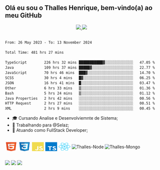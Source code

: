 ## Olá eu sou o Thalles Henrique, bem-vindo(a) ao meu GitHub

<div align="center">
  <a href="https://github.com/Thalles-HsA">
  <img height="180em" src="https://github-readme-stats.vercel.app/api?username=Thalles-HsA&show_icons=true&theme=radical&include_all_commits=true&count_private=true"/>
  <img height="180em" src="https://github-readme-stats.vercel.app/api/top-langs/?username=Thalles-HsA&exclude_repo=github-readme-stats,Pong,Freeway-JS&langs_count=5&theme=radical"/>
</div><br>
  
  <!--START_SECTION:waka-->

```txt
From: 26 May 2023 - To: 13 November 2024

Total Time: 481 hrs 27 mins

TypeScript        226 hrs 32 mins ███████████▓░░░░░░░░░░░░░   47.05 %
Java              109 hrs 37 mins █████▓░░░░░░░░░░░░░░░░░░░   22.77 %
JavaScript        70 hrs 46 mins  ███▓░░░░░░░░░░░░░░░░░░░░░   14.70 %
SCSS              30 hrs 4 mins   █▓░░░░░░░░░░░░░░░░░░░░░░░   06.25 %
JSON              16 hrs 41 mins  █░░░░░░░░░░░░░░░░░░░░░░░░   03.47 %
Other             6 hrs 33 mins   ▒░░░░░░░░░░░░░░░░░░░░░░░░   01.36 %
Bash              5 hrs 24 mins   ▒░░░░░░░░░░░░░░░░░░░░░░░░   01.12 %
Java Properties   2 hrs 42 mins   ░░░░░░░░░░░░░░░░░░░░░░░░░   00.56 %
HTTP Request      2 hrs 27 mins   ░░░░░░░░░░░░░░░░░░░░░░░░░   00.51 %
XML               2 hrs 9 mins    ░░░░░░░░░░░░░░░░░░░░░░░░░   00.45 %
```

<!--END_SECTION:waka-->

  - 🎓 Cursando Analise e Desenvolviemnte de Sistema;
  - 🌱 Trabalhando para @Selaz;
  - 🎯 Atuando como FullStack Developer;
 
<div style="display: inline_block"><br>
  <img align="center" alt="Thalles-HTML" height="30" width="40" src="https://raw.githubusercontent.com/devicons/devicon/master/icons/html5/html5-original.svg">
  <img align="center" alt="Thalles-CSS" height="30" width="40" src="https://raw.githubusercontent.com/devicons/devicon/master/icons/css3/css3-original.svg">
  <img align="center" alt="Thalles-Js" height="30" width="40" src="https://raw.githubusercontent.com/devicons/devicon/master/icons/javascript/javascript-plain.svg">
  <img align="center" alt="Thalles-Ts" height="30" width="40" src="https://raw.githubusercontent.com/devicons/devicon/master/icons/typescript/typescript-plain.svg">
  <img align="center" alt="Thalles-React" height="30" width="40" src="https://raw.githubusercontent.com/devicons/devicon/master/icons/react/react-original.svg">
  <img align="center" alt="Thalles-Node" height="30" width="40" src="https://cdn.jsdelivr.net/gh/devicons/devicon/icons/nodejs/nodejs-original.svg" />
  <img align="center" alt="Thalles-Mongo" height="30" width="40" src="https://cdn.jsdelivr.net/gh/devicons/devicon/icons/mongodb/mongodb-original.svg" />
  
</div>

 ##
  
<div>
  <a href="https://www.linkedin.com/in/thalles-hsa" target="_blank"><img src="https://img.shields.io/badge/-LinkedIn-%230077B5?style=for-the-badge&logo=linkedin&logoColor=white" target="_blank"></a> 
  <a href="https://instagram.com/thalleshsa" target="_blank"><img src="https://img.shields.io/badge/-Instagram-%23E4405F?style=for-the-badge&logo=instagram&logoColor=white" target="_blank"></a>
  <a href = "mailto:thsa.henrique@gmail.com"><img src="https://img.shields.io/badge/-Gmail-%23333?style=for-the-badge&logo=gmail&logoColor=white" target="_blank"></a>
   
</div>
